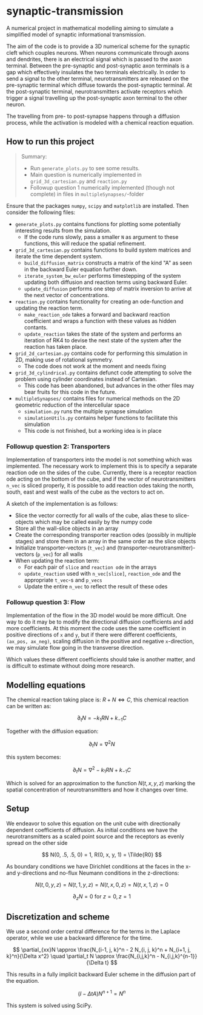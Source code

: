 # synaptic-transmission

A numerical project in mathematical modelling aiming to simulate a simplified model of synaptic informational transmission.

The aim of the code is to provide a 3D numerical scheme for the synaptic cleft which couples neurons.
When neurons communicate through axons and dendrites, there is an electrical signal which is passed to the axon terminal.
Between the pre-synaptic and post-synaptic axon terminals is a gap which effectively insulates the two terminals electrically.
In order to send a signal to the other terminal, neurotransmitters are released on the pre-synaptic terminal which diffuse towards the post-synaptic terminal.
At the post-synaptic terminal, neurotransmitters activate receptors which trigger a signal travelling up the post-synaptic axon terminal to the other neuron.

The travelling from pre- to post-synapse happens through a diffusion process, while the activation is modeled with a chemical reaction equation.

## How to run this project

> Summary: 
> * Run `generate_plots.py` to see some results.
> * Main question is numerically implemented in `grid_3d_cartesian.py` and `reaction.py`
> * Followup question 1 numerically implemented (though not complete) in files in `multipleSynapses/`-folder

Ensure that the packages `numpy`, `scipy` and `matplotlib` are installed.
Then consider the following files:

* `generate_plots.py` contains functions for plotting some potentially interesting results from the simulation.
	* If the code runs slowly, pass a smaller `N` as argument to these functions, this will reduce the spatial refinement.
* `grid_3d_cartesian.py` contains functions to build system matrices and iterate the time dependent system.
	* `build_diffusion_matrix` constructs a matrix of the kind "A" as seen in the backward Euler equation further down.
	* `iterate_system_bw_euler` performs timestepping of the system updating both diffusion and reaction terms using backward Euler.
	* `update_diffusion` performs one step of matrix inversion to arrive at the next vector of concentrations.
* `reaction.py` contains functionality for creating an ode-function and updating the reaction term.
	* `make_reaction_ode` takes a forward and backward reaction coefficient and wraps a function with these values as hidden contants.
	* `update_reaction` takes the state of the system and performs an iteration of RK4 to devise the next state of the system after the reaction has taken place.
* `grid_2d_cartesian.py` contains code for performing this simulation in 2D, making use of rotational symmetry.
	* The code does not work at the moment and needs fixing
* `grid_3d_cylindrical.py` contains defunct code attempting to solve the problem using cylinder coordinates instead of Cartesian.
	* This code has been abandoned, but advances in the other files may bear fruits for this code in the future.
* `multipleSynapses/` contains files for numerical methods on the 2D geometric reduction of the intercellular space
	* `simulation.py` runs the multiple synapse simulation
	* `simulationUtils.py` contains helper functions to facilitate this simulation
	* This code is not finished, but a working idea is in place

### Followup question 2: Transporters

Implementation of transporters into the model is not something which was implemented.
The necessary work to implement this is to specify a separate reaction ode on the sides of the cube.
Currently, there is a receptor reaction ode acting on the bottom of the cube, and if the vector of neurotransmitters `n_vec` is sliced properly,
it is possible to add reaction odes taking the north, south, east and west walls of the cube as the vectors to act on.

A sketch of the implementation is as follows:
* Slice the vector correctly for all walls of the cube, alias these to slice-objects which may be called easily by the numpy code
* Store all the wall-slice objects in an array
* Create the corresponding transporter reaction odes (possibly in multiple stages) and store them in an array in the same order as the slice objects
* Initialize transporter-vectors (`t_vec`) and (transporter-neurotransmitter)-vectors (`p_vec`) for all walls
* When updating the reaction term:
	* For each pair of `slice` and `reaction ode` in the arrays
	* `update_reaction` used with `n_vec[slice]`, `reaction_ode` and the appropriate `t_vec`-s and `p_vecs`
	* Update the entire `n_vec` to reflect the result of these odes

### Followup question 3: Flow

Implementation of the flow in the 3D model would be more difficult.
One way to do it may be to modify the directional diffusion coefficients and add more coefficients.
At this moment the code uses the same coefficient in positive directions of `x` and `y`,
but if there were different coefficients, `(ax_pos, ax_neg)`, scaling diffusion in the positive and negative `x`-direction,
we may simulate flow going in the transverse direction.

Which values these different coefficients should take is another matter, and is difficult to estimate without doing more research.

## Modelling equations

The chemical reaction taking place is: $R + N \iff C$, this chemical reaction can be written as:

$$
\partial_t N = - k_1 R N + k_{-1} C
$$

Together with the diffusion equation:

$$
\partial_t N = \nabla^2 N
$$

this system becomes:

$$
\partial_t N = \nabla^2 - k_1 R N + k_{-1} C
$$

Which is solved for an approximation to the function $N(t, x, y, z)$ marking the spatial concentration of neurotransmitters and how it changes over time.

## Setup

We endeavor to solve this equation on the unit cube with directionally dependent coefficients of diffusion.
As initial conditions we have the neurotransmitters as a scaled point source and the receptors as evenly spread on the other side

$$
N(0, .5, .5, 0) = 1, R(0, x, y, 1) = \Tilde{R0}
$$

As boundary conditions we have Dirichlet conditions at the faces in the x- and y-directions and no-flux Neumann conditions in the z-directions:

$$
N(t, 0, y, z) = N(t, 1, y, z) = N(t, x, 0, z) = N(t, x, 1, z) = 0
$$

$$
\partial_z N = 0 \text{ for } z=0, z=1
$$

## Discretization and scheme

We use a second order central difference for the terms in the Laplace operator, while we use a backward difference for the time.

$$
\partial_{xx}N \approx \frac{N_{i-1, j, k}^n - 2 N_{i, j, k}^n + N_{i+1, j, k}^n}{\Delta x^2} \quad \partial_t N \approx \frac{N_{i,j,k}^n - N_{i,j,k}^{n-1}}{\Delta t}
$$

This results in a fully implicit backward Euler scheme in the diffusion part of the equation.

$$
(I - \Delta t A) N^{n+1} = N^{n}
$$

This system is solved using SciPy.
